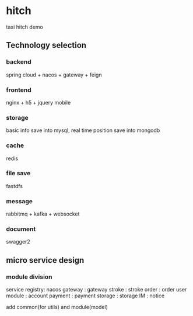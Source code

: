 # hitch
taxi hitch demo 

## Technology selection
### backend
spring cloud + nacos + gateway + feign

### frontend
nginx + h5 + jquery mobile

### storage
basic info save into mysql, real time position save into mongodb

### cache
redis
### file save
fastdfs

### message
rabbitmq + kafka + websocket
### document
swagger2

## micro service design
### module division
service registry: nacos
gateway         : gateway
stroke          : stroke
order           : order
user module     : account
payment         : payment
storage         : storage
IM              : notice

add common(for utils) and module(model)

